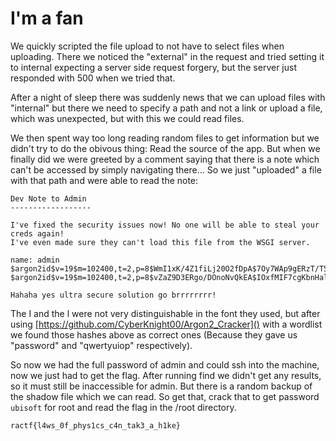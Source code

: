 # I'm a fan

We quickly scripted the file upload to not have
to select files when uploading. There we noticed
the "external" in the request and tried setting it
to internal expecting a server side request forgery, but 
the server just responded with 500 when we tried that.

After a night of sleep there was suddenly news that
we can upload files with "internal" but there we need
to specify a path and not a link or upload a file, which
was unexpected, but with this we could read files.

We then spent way too long reading random files to
get information but we didn't try to do the obivous thing:
Read the source of the app. But when we finally did we
were greeted by a comment saying that there is
a note which can't be accessed by simply navigating there...
So we just "uploaded" a file with that path and were able to
read the note:

```
Dev Note to Admin
------------------

I've fixed the security issues now! No one will be able to steal your creds again!
I've even made sure they can't load this file from the WSGI server.

name: admin
$argon2id$v=19$m=102400,t=2,p=8$WmI1xK/4Z1fiLj20O2fDpA$7Oy7WAp9gERzT/T5RlDXCw
$argon2id$v=19$m=102400,t=2,p=8$vZaZ9D3ERgo/DOnoNvQkEA$IOxfMIF7cgKbnHalTLU9uA

Hahaha yes ultra secure solution go brrrrrrrr!
```

The I and the l were not very distinguishable in the font they used, but after
using [https://github.com/CyberKnight00/Argon2_Cracker]() with a wordlist we found
those hashes above as correct ones (Because they gave us "password" and "qwertyuiop"
respectively).

So now we had the full password of admin and could ssh into the machine, now we just
had to get the flag. After running find we didn't get any results, so it must
still be inaccessible for admin. But there is a random backup of the shadow file
which we can read. So get that, crack that to get password `ubisoft` for root
and read the flag in the /root directory.

`ractf{l4ws_0f_phys1cs_c4n_tak3_a_h1ke}`
